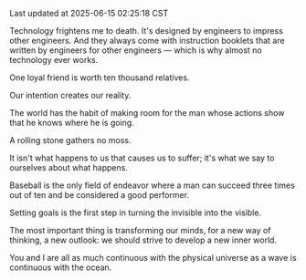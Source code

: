 Last updated at 2025-06-15 02:25:18 CST

Technology frightens me to death. It's designed by engineers to impress other engineers. And they always come with instruction booklets that are written by engineers for other engineers — which is why almost no technology ever works.

One loyal friend is worth ten thousand relatives.

Our intention creates our reality.

The world has the habit of making room for the man whose actions show that he knows where he is going.

A rolling stone gathers no moss.

It isn't what happens to us that causes us to suffer; it's what we say to ourselves about what happens.

Baseball is the only field of endeavor where a man can succeed three times out of ten and be considered a good performer.

Setting goals is the first step in turning the invisible into the visible.

The most important thing is transforming our minds, for a new way of thinking, a new outlook: we should strive to develop a new inner world.

You and I are all as much continuous with the physical universe as a wave is continuous with the ocean.

